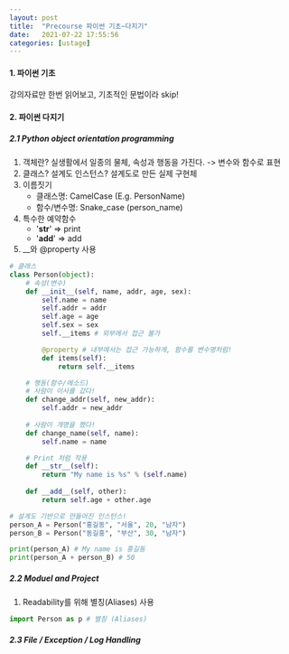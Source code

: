 ```yaml
---
layout: post
title:  "Precourse 파이썬 기초~다지기"
date:   2021-07-22 17:55:56
categories: [ustage]
---
```


#### 1. 파이썬 기초
 강의자료만 한번 읽어보고, 기초적인 문법이라 skip!

#### 2. 파이썬 다지기
##### 2.1 Python object orientation programming
1. 객체란? 실생활에서 일종의 물체, 속성과 행동을 가진다. -> 변수와 함수로 표현
2. 클래스? 설계도
   인스턴스? 설계도로 만든 실제 구현체
3. 이름짓기
   * 클래스명: CamelCase (E.g. PersonName)
   * 함수/변수명: Snake_case (person_name)
4. 특수한 예약함수
   * '__str__' => print 
   * '__add__' => add
5. __와 @property 사용
```python
# 클래스
class Person(object):
    # 속성(변수)
    def __init__(self, name, addr, age, sex):
        self.name = name
        self.addr = addr
        self.age = age
        self.sex = sex
        self.__items # 외부에서 접근 불가

        @property # 내부에서는 접근 가능하게, 함수를 변수명처럼!
        def items(self):
            return self.__items

    # 행동(함수/메소드)
    # 사람이 이사를 갔다!
    def change_addr(self, new_addr):
        self.addr = new_addr
    
    # 사람이 개명을 했다!
    def change_name(self, name):
        self.name = name

    # Print 처럼 작용
    def __str__(self):
        return "My name is %s" % (self.name)
    
    def __add__(self, other):
        return self.age + other.age

# 설계도 기반으로 만들어진 인스턴스!
person_A = Person("홍길동", "서울", 20, "남자")
person_B = Person("동길홍", "부산", 30, "남자")

print(person_A) # My name is 홍길동
print(person_A + person_B) # 50
```
##### 2.2 Moduel and Project
1. Readability를 위해 별칭(Aliases) 사용
```python
import Person as p # 별칭 (Aliases)
```

##### 2.3 File / Exception / Log Handling
